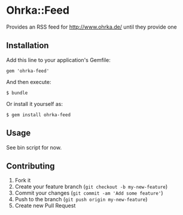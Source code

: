 # Ohrka::Feed

Provides an RSS feed for http://www.ohrka.de/ until they provide one

## Installation

Add this line to your application's Gemfile:

    gem 'ohrka-feed'

And then execute:

    $ bundle

Or install it yourself as:

    $ gem install ohrka-feed

## Usage

See bin script for now.

## Contributing

1. Fork it
2. Create your feature branch (`git checkout -b my-new-feature`)
3. Commit your changes (`git commit -am 'Add some feature'`)
4. Push to the branch (`git push origin my-new-feature`)
5. Create new Pull Request
